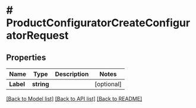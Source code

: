 # # ProductConfiguratorCreateConfiguratorRequest


## Properties 


Name | Type | Description | Notes
------------ | ------------- | ------------- | -------------
**Label**| **string** |   | [optional]


[[Back to Model list]](../../README.md#models) [[Back to API list]](../../README.md#endpoints) [[Back to README]](../../README.md)

